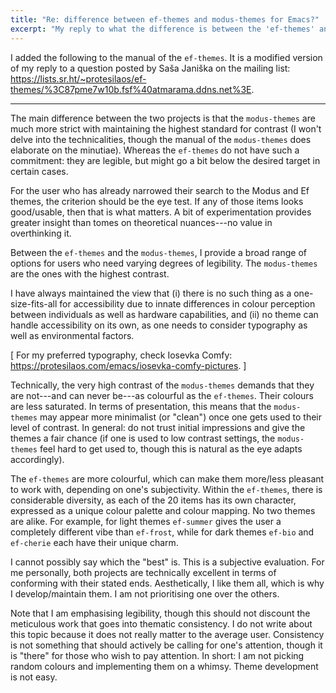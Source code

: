 ```yaml
---
title: "Re: difference between ef-themes and modus-themes for Emacs?"
excerpt: "My reply to what the difference is between the 'ef-themes' and 'modus-themes' for Emacs."
---
```


I added the following to the manual of the `ef-themes`.  It is a
modified version of my reply to a question posted by Saša Janiška on
the mailing list:
<https://lists.sr.ht/~protesilaos/ef-themes/%3C87pme7w10b.fsf%40atmarama.ddns.net%3E>.

* * *

The main difference between the two projects is that the
`modus-themes` are much more strict with maintaining the highest
standard for contrast (I won't delve into the technicalities, though
the manual of the `modus-themes` does elaborate on the minutiae).
Whereas the `ef-themes` do not have such a commitment: they are
legible, but might go a bit below the desired target in certain cases.

For the user who has already narrowed their search to the Modus and Ef
themes, the criterion should be the eye test.  If any of those items
looks good/usable, then that is what matters.  A bit of
experimentation provides greater insight than tomes on theoretical
nuances---no value in overthinking it.

Between the `ef-themes` and the `modus-themes`, I provide a broad
range of options for users who need varying degrees of legibility.
The `modus-themes` are the ones with the highest contrast.

I have always maintained the view that (i) there is no such thing as a
one-size-fits-all for accessibility due to innate differences in
colour perception between individuals as well as hardware
capabilities, and (ii) no theme can handle accessibility on its own,
as one needs to consider typography as well as environmental factors.

[ For my preferred typography, check Iosevka Comfy:
  <https://protesilaos.com/emacs/iosevka-comfy-pictures>. ]

Technically, the very high contrast of the `modus-themes` demands that
they are not---and can never be---as colourful as the `ef-themes`.
Their colours are less saturated.  In terms of presentation, this
means that the `modus-themes` may appear more minimalist (or "clean")
once one gets used to their level of contrast.  In general: do not
trust initial impressions and give the themes a fair chance (if one is
used to low contrast settings, the `modus-themes` feel hard to get
used to, though this is natural as the eye adapts accordingly).

The `ef-themes` are more colourful, which can make them more/less
pleasant to work with, depending on one's subjectivity.  Within the
`ef-themes`, there is considerable diversity, as each of the 20 items
has its own character, expressed as a unique colour palette and colour
mapping.  No two themes are alike.  For example, for light themes
`ef-summer` gives the user a completely different vibe than
`ef-frost`, while for dark themes `ef-bio` and `ef-cherie` each have
their unique charm.

I cannot possibly say which the "best" is.  This is a subjective
evaluation.  For me personally, both projects are technically
excellent in terms of conforming with their stated ends.
Aesthetically, I like them all, which is why I develop/maintain them.
I am not prioritising one over the others.

Note that I am emphasising legibility, though this should not discount
the meticulous work that goes into thematic consistency.  I do not
write about this topic because it does not really matter to the
average user.  Consistency is not something that should actively be
calling for one's attention, though it is "there" for those who wish
to pay attention.  In short: I am not picking random colours and
implementing them on a whimsy.  Theme development is not easy.
